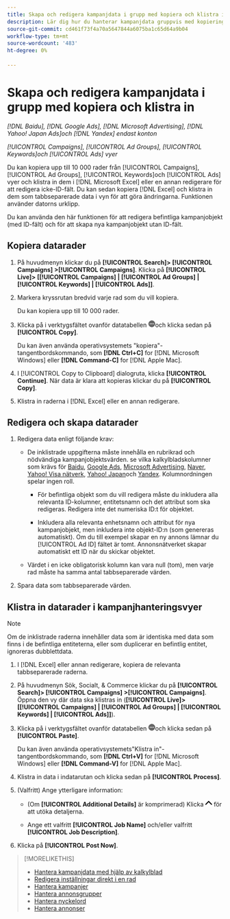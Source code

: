 ```yaml
---
title: Skapa och redigera kampanjdata i grupp med kopiera och klistra in
description: Lär dig hur du hanterar kampanjdata gruppvis med kopierings- och inklistringsfunktionen.
source-git-commit: cd461f73f4a70a5647844a6075ba1c65d64a9b04
workflow-type: tm+mt
source-wordcount: '483'
ht-degree: 0%

---
```


# Skapa och redigera kampanjdata i grupp med kopiera och klistra in

*[!DNL Baidu], [!DNL Google Ads], [!DNL Microsoft Advertising], [!DNL Yahoo! Japan Ads]och [!DNL Yandex] endast konton*

*[!UICONTROL Campaigns], [!UICONTROL Ad Groups], [!UICONTROL Keywords]och [!UICONTROL Ads] vyer*

Du kan kopiera upp till 10 000 rader från [!UICONTROL Campaigns], [!UICONTROL Ad Groups], [!UICONTROL Keywords]och [!UICONTROL Ads] vyer och klistra in dem i [!DNL Microsoft Excel] eller en annan redigerare för att redigera icke-ID-fält. Du kan sedan kopiera [!DNL Excel] och klistra in dem som tabbseparerade data i vyn för att göra ändringarna. Funktionen använder datorns urklipp.

Du kan använda den här funktionen för att redigera befintliga kampanjobjekt (med ID-fält) och för att skapa nya kampanjobjekt utan ID-fält.

## Kopiera datarader

1. På huvudmenyn klickar du på **[!UICONTROL Search]> [!UICONTROL Campaigns] >[!UICONTROL Campaigns]**. Klicka på **[!UICONTROL Live]> \[[!UICONTROL Campaigns] \| [!UICONTROL Ad Groups] \| [!UICONTROL Keywords] \| [!UICONTROL Ads]\]**.

1. Markera kryssrutan bredvid varje rad som du vill kopiera.

   Du kan kopiera upp till 10 000 rader.

1. Klicka på i verktygsfältet ovanför datatabellen ![Mer](/help/search-social-commerce/assets/more.png "Mer")och klicka sedan på **[!UICONTROL Copy]**.

   Du kan även använda operativsystemets &quot;kopiera&quot;-tangentbordskommando, som **[!DNL Ctrl+C]** for [!DNL Microsoft Windows] eller **[!DNL Command-C]** for [!DNL Apple Mac].

1. I [!UICONTROL Copy to Clipboard] dialogruta, klicka **[!UICONTROL Continue]**. När data är klara att kopieras klickar du på **[!UICONTROL Copy]**.

1. Klistra in raderna i [!DNL Excel] eller en annan redigerare.

## Redigera och skapa datarader

1. Redigera data enligt följande krav:

   * De inklistrade uppgifterna måste innehålla en rubrikrad och nödvändiga kampanjobjektsvärden. se vilka kalkylbladskolumner som krävs för [Baidu](/help/search-social-commerce/campaign-management/bulksheets/bulksheet-data-formats/bulksheet-data-baidu.md), [Google Ads](/help/search-social-commerce/campaign-management/bulksheets/bulksheet-data-formats/bulksheet-data-google.md), [Microsoft Advertising](/help/search-social-commerce/campaign-management/bulksheets/bulksheet-data-formats/bulksheet-data-microsoft.md), [Naver](/help/search-social-commerce/campaign-management/bulksheets/bulksheet-data-formats/bulksheet-data-naver.md), [Yahoo! Visa nätverk](/help/search-social-commerce/campaign-management/bulksheets/bulksheet-data-formats/bulksheet-data-yahoo-display-network.md), [Yahoo! Japan](/help/search-social-commerce/campaign-management/bulksheets/bulksheet-data-formats/bulksheet-data-yahoo-japan.md)och [Yandex](/help/search-social-commerce/campaign-management/bulksheets/bulksheet-data-formats/bulksheet-data-yandex.md). Kolumnordningen spelar ingen roll.

      * För befintliga objekt som du vill redigera måste du inkludera alla relevanta ID-kolumner, entitetsnamn och det attribut som ska redigeras. Redigera inte det numeriska ID:t för objektet.

      * Inkludera alla relevanta enhetsnamn och attribut för nya kampanjobjekt, men inkludera inte objekt-ID:n (som genereras automatiskt). Om du till exempel skapar en ny annons lämnar du [!UICONTROL Ad ID] fältet är tomt. Annonsnätverket skapar automatiskt ett ID när du skickar objektet.
   * Värdet i en icke obligatorisk kolumn kan vara null (tom), men varje rad måste ha samma antal tabbseparerade värden.


1. Spara data som tabbseparerade värden.

## Klistra in datarader i kampanjhanteringsvyer

>[!NOTE]
>
>Om de inklistrade raderna innehåller data som är identiska med data som finns i de befintliga entiteterna, eller som duplicerar en befintlig entitet, ignoreras dubblettdata.

1. I [!DNL Excel] eller annan redigerare, kopiera de relevanta tabbseparerade raderna.

1. På huvudmenyn Sök, Socialt, &amp; Commerce klickar du på **[!UICONTROL Search]> [!UICONTROL Campaigns] >[!UICONTROL Campaigns]**. Öppna den vy där data ska klistras in (**[!UICONTROL Live]> \[[!UICONTROL Campaigns] \| [!UICONTROL Ad Groups] \| [!UICONTROL Keywords] \| [!UICONTROL Ads]\]**).

1. Klicka på i verktygsfältet ovanför datatabellen ![Mer](/help/search-social-commerce/assets/more.png "Mer")och klicka sedan på **[!UICONTROL Paste]**.

   Du kan även använda operativsystemets&quot;Klistra in&quot;-tangentbordskommando, som **[!DNL Ctrl+V]** for [!DNL Microsoft Windows] eller **[!DNL Command-V]** for [!DNL Apple Mac].

1. Klistra in data i indatarutan och klicka sedan på **[!UICONTROL Process]**.

1. (Valfritt) Ange ytterligare information:

   * (Om **[!UICONTROL Additional Details]** är komprimerad) Klicka ![Öppna](/help/search-social-commerce/assets/chevron-up.png "Öppna") för att utöka detaljerna.

   * Ange ett valfritt **[!UICONTROL Job Name]** och/eller valfritt **[!UICONTROL Job Description]**.

1. Klicka på **[!UICONTROL Post Now]**.


>[!MORELIKETHIS]
>
>* [Hantera kampanjdata med hjälp av kalkylblad](/help/search-social-commerce/campaign-management/bulksheets/bulksheet-about.md)
>* [Redigera inställningar direkt i en rad](/help/search-social-commerce/common-tasks/settings-edit-within-row.md)
>* [Hantera kampanjer](/help/search-social-commerce/campaign-management/campaigns/campaign-manage.md)
>* [Hantera annonsgrupper](/help/search-social-commerce/campaign-management/campaigns/ad-group-manage.md)
>* [Hantera nyckelord](/help/search-social-commerce/campaign-management/campaigns/keyword-manage.md)
>* [Hantera annonser](/help/search-social-commerce/campaign-management/campaigns/ad-manage.md)

